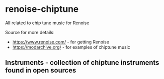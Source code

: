 # renoise-chiptune
All related to chip tune music for Renoise

Source for more details:
* https://www.renoise.com/ - for getting Renoise
* https://modarchive.org/ - for examples of chiptune music

## Instruments - collection of chiptune instruments found in open sources
